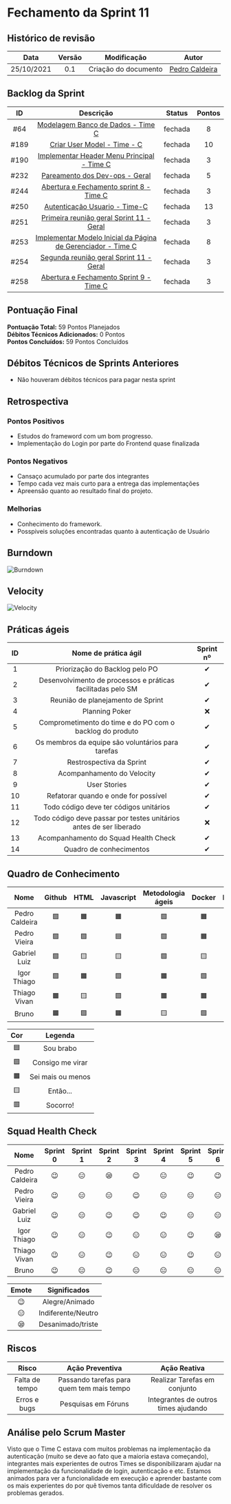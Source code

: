 # Fechamento da Sprint 11

## Histórico de revisão

|  **Data**  | **Versão** |   **Modificação**    |                     **Autor**                      |
| :--------: | :--------: | :------------------: | :------------------------------------------------: |
| 25/10/2021 |    0.1     | Criação do documento | [Pedro Caldeira](https://github.com/PedroMoraes39) |

## Backlog da Sprint

| **ID** |                                                        **Descrição**                                                        | **Status** | **Pontos** |
| :----: | :-------------------------------------------------------------------------------------------------------------------------: | :--------: | :--------: |
|  #64   |              [ Modelagem Banco de Dados - Time C](https://github.com/fga-eps-mds/2021-1-hospitalar/issues/64)               |  fechada   |     8      |
|  #189  |                 [Criar User Model - Time - C](https://github.com/fga-eps-mds/2021-1-hospitalar/issues/189)                  |  fechada   |     10     |
|  #190  |          [Implementar Header Menu Principal - Time C](https://github.com/fga-eps-mds/2021-1-hospitalar/issues/190)          |  fechada   |     3      |
|  #232  |                [Pareamento dos Dev-ops - Geral](https://github.com/fga-eps-mds/2021-1-hospitalar/issues/232)                |  fechada   |     5      |
|  #244  |           [Abertura e Fechamento sprint 8 - Time C](https://github.com/fga-eps-mds/2021-1-hospitalar/issues/244)            |  fechada   |     3      |
|  #250  |                [Autenticação Usuario - Time-C](https://github.com/fga-eps-mds/2021-1-hospitalar/issues/250)                 |  fechada   |     13     |
|  #251  |           [Primeira reunião geral Sprint 11 - Geral](https://github.com/fga-eps-mds/2021-1-hospitalar/issues/251)           |  fechada   |     3      |
|  #253  | [Implementar Modelo Inicial da Página de Gerenciador - Time C](https://github.com/fga-eps-mds/2021-1-hospitalar/issues/253) |  fechada   |     8      |
|  #254  |           [Segunda reunião geral Sprint 11 - Geral](https://github.com/fga-eps-mds/2021-1-hospitalar/issues/254)            |  fechada   |     3      |
|  #258  |           [Abertura e Fechamento Sprint 9 - Time C ](https://github.com/fga-eps-mds/2021-1-hospitalar/issues/258)           |  fechada   |     3      |

## Pontuação Final

**Pontuação Total:** 59 Pontos Planejados <br>
**Débitos Técnicos Adicionados:** 0 Pontos <br>
**Pontos Concluídos:** 59 Pontos Concluídos <br>

## Débitos Técnicos de Sprints Anteriores

- Não houveram débitos técnicos para pagar nesta sprint

## Retrospectiva

### Pontos Positivos

- Estudos do frameword com um bom progresso.
- Implementação do Login por parte do Frontend quase finalizada

### Pontos Negativos

- Cansaço acumulado por parte dos integrantes
- Tempo cada vez mais curto para a entrega das implementações
- Apreensão quanto ao resultado final do projeto.

### Melhorias

- Conhecimento do framework.
- Posspiveis soluções encontradas quanto à autenticação de Usuário

## Burndown

![Burndown](/docs/assets/sprints/time_c/sprint_11/Burndown11.png)

## Velocity

![Velocity](/docs/assets/sprints/time_c/sprint_11/velocity11.png)

## Práticas ágeis

| ID  |                        Nome de prática ágil                        | Sprint nº |
| :-: | :----------------------------------------------------------------: | :-------: |
|  1  |                   Priorização do Backlog pelo PO                   | &#10004;  |
|  2  |    Desenvolvimento de processos e práticas facilitadas pelo SM     | &#10004;  |
|  3  |                 Reunião de planejamento de Sprint                  | &#10004;  |
|  4  |                           Planning Poker                           | &#10060;  |
|  5  |      Comprometimento do time e do PO com o backlog do produto      | &#10004;  |
|  6  |         Os membros da equipe são voluntários para tarefas          | &#10004;  |
|  7  |                      Restrospectiva da Sprint                      | &#10004;  |
|  8  |                     Acompanhamento do Velocity                     | &#10004;  |
|  9  |                            User Stories                            | &#10004;  |
| 10  |                Refatorar quando e onde for possível                | &#10004;  |
| 11  |               Todo código deve ter códigos unitários               | &#10004;  |
| 12  | Todo código deve passar por testes unitários antes de ser liberado | &#10060;  |
| 13  |                Acompanhamento do Squad Health Check                | &#10004;  |
| 14  |                      Quadro de conhecimentos                       | &#10004;  |

## Quadro de Conhecimento

|      Nome      |  Github   |   HTML    | Javascript | Metodologia ágeis |  Docker   |  Django   |  Mongodb  |
| :------------: | :-------: | :-------: | :--------: | :---------------: | :-------: | :-------: | :-------: |
| Pedro Caldeira | &#129001; | &#128999; | &#128999;  |     &#129001;     | &#128999; | &#129000; | &#129000; |
|  Pedro Vieira  | &#129001; | &#129001; | &#128998;  |     &#129001;     | &#128999; | &#128999; | &#129001; |
|  Gabriel Luiz  | &#129001; | &#129000; | &#129000;  |     &#129001;     | &#129000; | &#129000; | &#129000; |
|  Igor Thiago   | &#129001; | &#128999; | &#129001;  |     &#128999;     | &#129001; | &#129001; | &#129001; |
|  Thiago Vivan  | &#128999; | &#129000; | &#129001;  |     &#128999;     | &#128999; | &#129000; | &#128997; |
|     Bruno      | &#128999; | &#129001; | &#128999;  |     &#129000;     | &#129001; | &#129000; | &#128997; |

|    Cor    |      Legenda      |
| :-------: | :---------------: |
| &#128998; |     Sou brabo     |
| &#129001; | Consigo me virar  |
| &#128999; | Sei mais ou menos |
| &#129000; |     Então...      |
| &#128997; |     Socorro!      |

## Squad Health Check

|      Nome      | Sprint 0  | Sprint 1  | Sprint 2  | Sprint 3  | Sprint 4  | Sprint 5  | Sprint 6  | Sprint 7  | Sprint 8  | Sprint 9  | Sprint 10 | Sprint 11 |
| :------------: | :-------: | :-------: | :-------: | :-------: | :-------: | :-------: | :-------: | :-------: | :-------: | :-------: | :-------: | :-------: |
| Pedro Caldeira | &#128521; | &#128529; | &#128554; | &#128521; | &#128529; | &#128521; | &#128521; | &#128529; | &#128529; | &#128529; | &#128521; | &#128529; |
|  Pedro Vieira  | &#128521; | &#128529; | &#128529; | &#128521; | &#128529; | &#128529; | &#128529; | &#128529; | &#128521; | &#128521; | &#128529; | &#128554; |
|  Gabriel Luiz  | &#128521; | &#128529; | &#128521; | &#128521; | &#128521; | &#128529; | &#128529; | &#128529; | &#128521; | &#128554; | &#128529; | &#128529; |
|  Igor Thiago   | &#128521; | &#128529; | &#128521; | &#128529; | &#128529; | &#128521; | &#128554; | &#128521; | &#128521; | &#128529; | &#128554; | &#128529; |
|  Thiago Vivan  | &#128521; | &#128529; | &#128521; | &#128529; | &#128529; | &#128521; | &#128529; | &#128529; | &#128521; | &#128529; | &#128554; | &#128521; |
|     Bruno      | &#128521; | &#128529; | &#128521; | &#128529; | &#128529; | &#128529; | &#128529; | &#128554; | &#128521; | &#128529; | &#128529; | &#128554; |

|   Emote   |    Significados    |
| :-------: | :----------------: |
| &#128521; |   Alegre/Animado   |
| &#128529; | Indiferente/Neutro |
| &#128554; | Desanimado/triste  |

## Riscos

|   **Risco**    |            **Ação Preventiva**            |           **Ação Reativa**           |
| :------------: | :---------------------------------------: | :----------------------------------: |
| Falta de tempo | Passando tarefas para quem tem mais tempo |     Realizar Tarefas em conjunto     |
|  Erros e bugs  |            Pesquisas em Fóruns            | Integrantes de outros times ajudando |

<!-- ## Burndown de Riscos (???) -->

## Análise pelo Scrum Master

Visto que o Time C estava com muitos problemas na implementação da autenticação (muito se deve ao fato que a maioria estava começando), integrantes mais experientes de outros Times se disponibilizaram ajudar na implementação da funcionalidade de login, autenticação e etc. Estamos animados para ver a funcionalidade em execução e aprender bastante com os mais experientes do por quê tivemos tanta dificuldade de resolver os problemas gerados.
